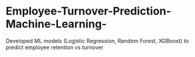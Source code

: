 # Employee-Turnover-Prediction-Machine-Learning-
Developed ML models (Logistic Regression, Random Forest, XGBoost) to predict employee retention vs turnover
